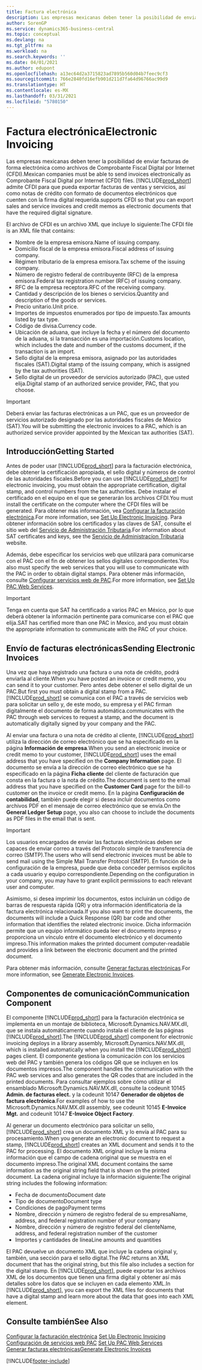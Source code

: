 ```yaml
---
title: Factura electrónica
description: Las empresas mexicanas deben tener la posibilidad de enviar facturas de forma electrónica como archivos de Comprobante Fiscal Digital por Internet (CFDI). Business Central admite CFDI para que pueda exportar facturas de ventas y servicios, y notas de crédito como documentos electrónicos que tienen la firma digital requerida.
author: SorenGP
ms.service: dynamics365-business-central
ms.topic: conceptual
ms.devlang: na
ms.tgt_pltfrm: na
ms.workload: na
ms.search.keywords: ''
ms.date: 04/01/2021
ms.author: edupont
ms.openlocfilehash: a13ec64d2a3715823ad7895b560d04b7feec9cf3
ms.sourcegitcommit: 766e2840fd16efb901d211d7fa64d96766ac99d9
ms.translationtype: HT
ms.contentlocale: es-MX
ms.lasthandoff: 03/31/2021
ms.locfileid: "5780150"
---
```

# <a name="electronic-invoicing"></a><span data-ttu-id="b3cf0-104">Factura electrónica</span><span class="sxs-lookup"><span data-stu-id="b3cf0-104">Electronic Invoicing</span></span>
<span data-ttu-id="b3cf0-105">Las empresas mexicanas deben tener la posibilidad de enviar facturas de forma electrónica como archivos de Comprobante Fiscal Digital por Internet (CFDI).</span><span class="sxs-lookup"><span data-stu-id="b3cf0-105">Mexican companies must be able to send invoices electronically as Comprobante Fiscal Digital por Internet (CFDI) files.</span></span> [!INCLUDE[prod_short](../../includes/prod_short.md)] <span data-ttu-id="b3cf0-106">admite CFDI para que pueda exportar facturas de ventas y servicios, así como notas de crédito con formato de documentos electrónicos que cuenten con la firma digital requerida.</span><span class="sxs-lookup"><span data-stu-id="b3cf0-106">supports CFDI so that you can export sales and service invoices and credit memos as electronic documents that have the required digital signature.</span></span>  

<span data-ttu-id="b3cf0-107">El archivo de CFDI es un archivo XML que incluye lo siguiente:</span><span class="sxs-lookup"><span data-stu-id="b3cf0-107">The CFDI file is an XML file that contains:</span></span>  

- <span data-ttu-id="b3cf0-108">Nombre de la empresa emisora.</span><span class="sxs-lookup"><span data-stu-id="b3cf0-108">Name of issuing company.</span></span>  
- <span data-ttu-id="b3cf0-109">Domicilio fiscal de la empresa emisora.</span><span class="sxs-lookup"><span data-stu-id="b3cf0-109">Fiscal address of issuing company.</span></span>  
- <span data-ttu-id="b3cf0-110">Régimen tributario de la empresa emisora.</span><span class="sxs-lookup"><span data-stu-id="b3cf0-110">Tax scheme of the issuing company.</span></span>  
- <span data-ttu-id="b3cf0-111">Número de registro federal de contribuyente (RFC) de la empresa emisora.</span><span class="sxs-lookup"><span data-stu-id="b3cf0-111">Federal tax registration number (RFC) of issuing company.</span></span>  
- <span data-ttu-id="b3cf0-112">RFC de la empresa receptora.</span><span class="sxs-lookup"><span data-stu-id="b3cf0-112">RFC of the receiving company.</span></span>  
- <span data-ttu-id="b3cf0-113">Cantidad y descripción de los bienes o servicios.</span><span class="sxs-lookup"><span data-stu-id="b3cf0-113">Quantity and description of the goods or services.</span></span>  
- <span data-ttu-id="b3cf0-114">Precio unitario.</span><span class="sxs-lookup"><span data-stu-id="b3cf0-114">Unit price.</span></span>  
- <span data-ttu-id="b3cf0-115">Importes de impuestos enumerados por tipo de impuesto.</span><span class="sxs-lookup"><span data-stu-id="b3cf0-115">Tax amounts listed by tax type.</span></span>  
- <span data-ttu-id="b3cf0-116">Código de divisa.</span><span class="sxs-lookup"><span data-stu-id="b3cf0-116">Currency code.</span></span>  
- <span data-ttu-id="b3cf0-117">Ubicación de aduana, que incluye la fecha y el número del documento de la aduana, si la transacción es una importación.</span><span class="sxs-lookup"><span data-stu-id="b3cf0-117">Customs location, which includes the date and number of the customs document, if the transaction is an import.</span></span>  
- <span data-ttu-id="b3cf0-118">Sello digital de la empresa emisora, asignado por las autoridades fiscales (SAT).</span><span class="sxs-lookup"><span data-stu-id="b3cf0-118">Digital stamp of the issuing company, which is assigned by the tax authorities (SAT).</span></span>  
- <span data-ttu-id="b3cf0-119">Sello digital de un proveedor de servicios autorizado (PAC), que usted elija.</span><span class="sxs-lookup"><span data-stu-id="b3cf0-119">Digital stamp of an authorized service provider, PAC, that you choose.</span></span>  

> [!IMPORTANT]  
>  <span data-ttu-id="b3cf0-120">Deberá enviar las facturas electrónicas a un PAC, que es un proveedor de servicios autorizado designado por las autoridades fiscales de México (SAT).</span><span class="sxs-lookup"><span data-stu-id="b3cf0-120">You will be submitting the electronic invoices to a PAC, which is an authorized service provider appointed by the Mexican tax authorities (SAT).</span></span>  

## <a name="getting-started"></a><span data-ttu-id="b3cf0-121">Introducción</span><span class="sxs-lookup"><span data-stu-id="b3cf0-121">Getting Started</span></span>  
<span data-ttu-id="b3cf0-122">Antes de poder usar [!INCLUDE[prod_short](../../includes/prod_short.md)] para la facturación electrónica, debe obtener la certificación apropiada, el sello digital y números de control de las autoridades fiscales.</span><span class="sxs-lookup"><span data-stu-id="b3cf0-122">Before you can use [!INCLUDE[prod_short](../../includes/prod_short.md)] for electronic invoicing, you must obtain the appropriate certification, digital stamp, and control numbers from the tax authorities.</span></span> <span data-ttu-id="b3cf0-123">Debe instalar el certificado en el equipo en el que se generarán los archivos CFDI.</span><span class="sxs-lookup"><span data-stu-id="b3cf0-123">You must install the certificate on the computer where the CFDI files will be generated.</span></span> <span data-ttu-id="b3cf0-124">Para obtener más información, vea [Configurar la facturación electrónica](how-to-set-up-electronic-invoicing.md).</span><span class="sxs-lookup"><span data-stu-id="b3cf0-124">For more information, see [Set Up Electronic Invoicing](how-to-set-up-electronic-invoicing.md).</span></span> <span data-ttu-id="b3cf0-125">Para obtener información sobre los certificados y las claves de SAT, consulte el sitio web del [Servicio de Administración Tributaria](https://go.microsoft.com/fwlink/?LinkId=242772).</span><span class="sxs-lookup"><span data-stu-id="b3cf0-125">For information about SAT certificates and keys, see the [Servicio de Administracíon Tributaria](https://go.microsoft.com/fwlink/?LinkId=242772) website.</span></span>

<span data-ttu-id="b3cf0-126">Además, debe especificar los servicios web que utilizará para comunicarse con el PAC con el fin de obtener los sellos digitales correspondientes.</span><span class="sxs-lookup"><span data-stu-id="b3cf0-126">You also must specify the web services that you will use to communicate with the PAC in order to obtain digital stamps.</span></span> <span data-ttu-id="b3cf0-127">Para obtener más información, consulte [Configurar servicios web de PAC](how-to-set-up-pac-web-services.md).</span><span class="sxs-lookup"><span data-stu-id="b3cf0-127">For more information, see [Set Up PAC Web Services](how-to-set-up-pac-web-services.md).</span></span>  

> [!IMPORTANT]  
>  <span data-ttu-id="b3cf0-128">Tenga en cuenta que SAT ha certificado a varios PAC en México, por lo que deberá obtener la información pertinente para comunicarse con el PAC que elija.</span><span class="sxs-lookup"><span data-stu-id="b3cf0-128">SAT has certified more than one PAC in Mexico, and you must obtain the appropriate information to communicate with the PAC of your choice.</span></span>  

## <a name="sending-electronic-invoices"></a><span data-ttu-id="b3cf0-129">Envío de facturas electrónicas</span><span class="sxs-lookup"><span data-stu-id="b3cf0-129">Sending Electronic Invoices</span></span>  
<span data-ttu-id="b3cf0-130">Una vez que haya registrado una factura o una nota de crédito, podrá enviarla al cliente.</span><span class="sxs-lookup"><span data-stu-id="b3cf0-130">When you have posted an invoice or credit memo, you can send it to your customer.</span></span> <span data-ttu-id="b3cf0-131">Pero antes debe obtener el sello digital de un PAC.</span><span class="sxs-lookup"><span data-stu-id="b3cf0-131">But first you must obtain a digital stamp from a PAC.</span></span> [!INCLUDE[prod_short](../../includes/prod_short.md)] <span data-ttu-id="b3cf0-132">se comunica con el PAC a través de servicios web para solicitar un sello y, de este modo, su empresa y el PAC firman digitalmente el documento de forma automática.</span><span class="sxs-lookup"><span data-stu-id="b3cf0-132">communicates with the PAC through web services to request a stamp, and the document is automatically digitally signed by your company and the PAC.</span></span>  

<span data-ttu-id="b3cf0-133">Al enviar una factura o una nota de crédito al cliente, [!INCLUDE[prod_short](../../includes/prod_short.md)] utiliza la dirección de correo electrónico que se ha especificado en la página **Información de empresa**.</span><span class="sxs-lookup"><span data-stu-id="b3cf0-133">When you send an electronic invoice or credit memo to your customer, [!INCLUDE[prod_short](../../includes/prod_short.md)] uses the email address that you have specified on the **Company Information** page.</span></span> <span data-ttu-id="b3cf0-134">El documento se envía a la dirección de correo electrónico que se ha especificado en la página **Ficha cliente** del cliente de facturación que consta en la factura o la nota de crédito.</span><span class="sxs-lookup"><span data-stu-id="b3cf0-134">The document is sent to the email address that you have specified on the **Customer Card** page for the bill-to customer on the invoice or credit memo.</span></span> <span data-ttu-id="b3cf0-135">En la página **Configuración de contabilidad**, también puede elegir si desea incluir documentos como archivos PDF en el mensaje de correo electrónico que se envía.</span><span class="sxs-lookup"><span data-stu-id="b3cf0-135">On the **General Ledger Setup** page, you also can choose to include the documents as PDF files in the email that is sent.</span></span>  

> [!IMPORTANT]  
>  <span data-ttu-id="b3cf0-136">Los usuarios encargados de enviar las facturas electrónicas deben ser capaces de enviar correo a través del Protocolo simple de transferencia de correo (SMTP).</span><span class="sxs-lookup"><span data-stu-id="b3cf0-136">The users who will send electronic invoices must be able to send mail using the Simple Mail Transfer Protocol (SMTP).</span></span> <span data-ttu-id="b3cf0-137">En función de la configuración de la empresa, puede que deba conceder permisos explícitos a cada usuario y equipo correspondiente.</span><span class="sxs-lookup"><span data-stu-id="b3cf0-137">Depending on the configuration in your company, you may have to grant explicit permissions to each relevant user and computer.</span></span>  

<span data-ttu-id="b3cf0-138">Asimismo, si desea imprimir los documentos, estos incluirán un código de barras de respuesta rápida (QR) y otra información identificatoria de la factura electrónica relacionada.</span><span class="sxs-lookup"><span data-stu-id="b3cf0-138">If you also want to print the documents, the documents will include a Quick Response (QR) bar code and other information that identifies the related electronic invoice.</span></span> <span data-ttu-id="b3cf0-139">Dicha información permite que un equipo informático pueda leer el documento impreso y proporciona un vínculo entre el documento electrónico y el documento impreso.</span><span class="sxs-lookup"><span data-stu-id="b3cf0-139">This information makes the printed document computer-readable and provides a link between the electronic document and the printed document.</span></span>  

<span data-ttu-id="b3cf0-140">Para obtener más información, consulte [Generar facturas electrónicas](how-to-generate-electronic-invoices.md).</span><span class="sxs-lookup"><span data-stu-id="b3cf0-140">For more information, see [Generate Electronic Invoices](how-to-generate-electronic-invoices.md).</span></span>  

## <a name="communication-component"></a><span data-ttu-id="b3cf0-141">Componentes de comunicación</span><span class="sxs-lookup"><span data-stu-id="b3cf0-141">Communication Component</span></span>  
<span data-ttu-id="b3cf0-142">El componente [!INCLUDE[prod_short](../../includes/prod_short.md)] para la facturación electrónica se implementa en un montaje de biblioteca, Microsoft.Dynamics.NAV.MX.dll, que se instala automáticamente cuando instala el cliente de las páginas [!INCLUDE[prod_short](../../includes/prod_short.md)].</span><span class="sxs-lookup"><span data-stu-id="b3cf0-142">The [!INCLUDE[prod_short](../../includes/prod_short.md)] component for electronic invoicing deploys in a library assembly, Microsoft.Dynamics.NAV.MX.dll, which is installed automatically when you install the [!INCLUDE[prod_short](../../includes/prod_short.md)] pages client.</span></span> <span data-ttu-id="b3cf0-143">El componente gestiona la comunicación con los servicios web del PAC y también genera los códigos QR que se incluyen en los documentos impresos.</span><span class="sxs-lookup"><span data-stu-id="b3cf0-143">The component handles the communication with the PAC web services and also generates the QR codes that are included in the printed documents.</span></span> <span data-ttu-id="b3cf0-144">Para consultar ejemplos sobre cómo utilizar el ensamblado Microsoft.Dynamics.NAV.MX.dll, consulte la codeunit 10145 **Admin. de facturas elect.** y la codeunit 10147 **Generador de objetos de factura electrónica**.</span><span class="sxs-lookup"><span data-stu-id="b3cf0-144">For examples of how to use the Microsoft.Dynamics.NAV.MX.dll assembly, see codeunit 10145 **E-Invoice Mgt.** and codeunit 10147 **E-Invoice Object Factory**.</span></span>  

 <span data-ttu-id="b3cf0-145">Al generar un documento electrónico para solicitar un sello, [!INCLUDE[prod_short](../../includes/prod_short.md)] crea un documento XML y lo envía al PAC para su procesamiento.</span><span class="sxs-lookup"><span data-stu-id="b3cf0-145">When you generate an electronic document to request a stamp, [!INCLUDE[prod_short](../../includes/prod_short.md)] creates an XML document and sends it to the PAC for processing.</span></span> <span data-ttu-id="b3cf0-146">El documento XML original incluye la misma información que el campo de cadena original que se muestra en el documento impreso.</span><span class="sxs-lookup"><span data-stu-id="b3cf0-146">The original XML document contains the same information as the original string field that is shown on the printed document.</span></span> <span data-ttu-id="b3cf0-147">La cadena original incluye la información siguiente:</span><span class="sxs-lookup"><span data-stu-id="b3cf0-147">The original string includes the following information:</span></span>  

- <span data-ttu-id="b3cf0-148">Fecha de documento</span><span class="sxs-lookup"><span data-stu-id="b3cf0-148">Document date</span></span>  
- <span data-ttu-id="b3cf0-149">Tipo de documento</span><span class="sxs-lookup"><span data-stu-id="b3cf0-149">Document type</span></span>  
- <span data-ttu-id="b3cf0-150">Condiciones de pago</span><span class="sxs-lookup"><span data-stu-id="b3cf0-150">Payment terms</span></span>  
- <span data-ttu-id="b3cf0-151">Nombre, dirección y número de registro federal de su empresa</span><span class="sxs-lookup"><span data-stu-id="b3cf0-151">Name, address, and federal registration number of your company</span></span>  
- <span data-ttu-id="b3cf0-152">Nombre, dirección y número de registro federal del cliente</span><span class="sxs-lookup"><span data-stu-id="b3cf0-152">Name, address, and federal registration number of the customer</span></span>  
- <span data-ttu-id="b3cf0-153">Importes y cantidades de línea</span><span class="sxs-lookup"><span data-stu-id="b3cf0-153">Line amounts and quantities</span></span>  

<span data-ttu-id="b3cf0-154">El PAC devuelve un documento XML que incluye la cadena original y, también, una sección para el sello digital.</span><span class="sxs-lookup"><span data-stu-id="b3cf0-154">The PAC returns an XML document that has the original string, but this file also includes a section for the digital stamp.</span></span> <span data-ttu-id="b3cf0-155">En [!INCLUDE[prod_short](../../includes/prod_short.md)], puede exportar los archivos XML de los documentos que tienen una firma digital y obtener así más detalles sobre los datos que se incluyen en cada elemento XML.</span><span class="sxs-lookup"><span data-stu-id="b3cf0-155">In [!INCLUDE[prod_short](../../includes/prod_short.md)], you can export the XML files for documents that have a digital stamp and learn more about the data that goes into each XML element.</span></span>  

## <a name="see-also"></a><span data-ttu-id="b3cf0-156">Consulte también</span><span class="sxs-lookup"><span data-stu-id="b3cf0-156">See Also</span></span>  
 <span data-ttu-id="b3cf0-157">[Configurar la facturación electrónica](how-to-set-up-electronic-invoicing.md) </span><span class="sxs-lookup"><span data-stu-id="b3cf0-157">[Set Up Electronic Invoicing](how-to-set-up-electronic-invoicing.md) </span></span>  
 <span data-ttu-id="b3cf0-158">[Configuración de servicios web PAC](how-to-set-up-pac-web-services.md) </span><span class="sxs-lookup"><span data-stu-id="b3cf0-158">[Set Up PAC Web Services](how-to-set-up-pac-web-services.md) </span></span>  
 [<span data-ttu-id="b3cf0-159">Generar facturas electrónicas</span><span class="sxs-lookup"><span data-stu-id="b3cf0-159">Generate Electronic Invoices</span></span>](how-to-generate-electronic-invoices.md)


[!INCLUDE[footer-include](../../includes/footer-banner.md)]